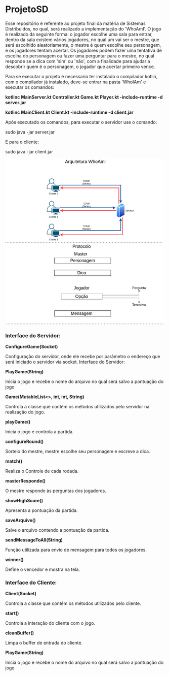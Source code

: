 # ProjetoSD
Esse repositório é referente ao projeto final da matéria de Sistemas Distribuidos, no qual, será realizado a implementação do 'WhoAmI'.
O jogo é realizado da seguinte forma: o jogador escolhe uma sala para entrar, dentro da sala existem vários jogadores, no qual um vai ser o mestre, que será escolhido aleatoriamente, o mestre é quem escolhe seu personagem, e os jogadores tentam acertar. Os jogadores podem fazer uma tentativa de escolha do personagem ou fazer uma perguntar para o mestre, no qual responde se a dica com 'sim' ou 'não', com a finalidade para ajudar a descobrir quem é o personagem, o jogador que acertar primeiro vence.

Para se executar o projeto é necessario ter instalado o compilador kotlin, com o compilador já instalado, deve-se entrar na pasta 'WhoIAm' e executar os comandos:

**kotlinc MainServer.kt Controller.kt Game.kt Player.kt -include-runtime -d server.jar**

**kotlinc MainClient.kt Client.kt -include-runtime -d client.jar**

Após executado os comandos, para executar o servidor use o comando:

sudo java -jar server.jar 

E para o cliente:

sudo java -jar client.jar 

![alt text](https://github.com/vnc10/ProjetoSD/blob/main/arqSQ.png)

 <h3> <b> Interface do Servidor: </b> </h3>

<b> ConfigureGame(Socket) </b>

Configuração do servidor, onde ele recebe por parâmetro o endereço que será iniciado o servidor via socket.
Interface do Servidor:

**PlayGame(String)**

Inicia o jogo e recebe o nome do arquivo no qual será salvo a pontuação do jogo


**Game(MutableList<>, int, int, String)**

Controla a classe que contém os métodos utilizados pelo servidor na realização do jogo.

**playGame()**

Inicia o jogo e controla a partida.

**configureRound()**

Sorteio do mestre, mestre escolhe seu personagem e escreve a dica.

**match()**

Realiza o Controle de cada rodada.

**masterResponde()**

O mestre responde às perguntas dos jogadores.

**showHighScore()**

Apresenta a pontuação da partida.

**saveArquive()**

Salve o arquivo contendo a pontuação da partida.

**sendMessageToAll(String)**

Função utilizada para envio de mensagem para todos os jogadores.

**winner()**

Define o vencedor e mostra na tela.


<h3> <b> Interface do Cliente: </h3> </b>

**Client(Socket)**

Controla a classe que contém os métodos utilizados pelo cliente.

**start()**

Controla a interação do cliente com o jogo.

**cleanBuffer()**

Limpa o buffer de entrada do cliente.

**PlayGame(String)**

Inicia o jogo e recebe o nome do arquivo no qual será salvo a pontuação do jogo


